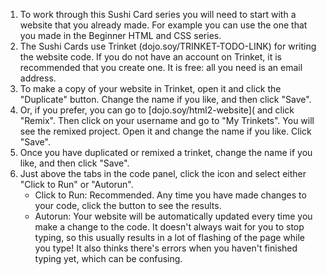 1. To work through this Sushi Card series you will need to start with a website that you already made. For example you can use the one that you made in the Beginner HTML and CSS series. 
2. The Sushi Cards use Trinket \(dojo.soy/TRINKET-TODO-LINK\) for writing the website code. If you do not have an account on Trinket, it is recommended that you create one. It is free: all you need is an email address.
3. To make a copy of your website in Trinket, open it and click the "Duplicate" button. Change the name if you like, and then click "Save".
4. Or, if you prefer, you can go to [dojo.soy/html2-website]( and click "Remix". Then click on your username and go to "My Trinkets". You will see the remixed project. Open it and change the name if you like. Click "Save".
5. Once you have duplicated or remixed a trinket, change the name if you like, and then click "Save".
6. Just above the tabs in the code panel, click the icon and select either "Click to Run" or "Autorun".
   * Click to Run: Recommended. Any time you have made changes to your code, click the button to see the results.
   * Autorun: Your website will be automatically updated every time you make a change to the code. It doesn't always wait for you to stop typing, so this usually results in a lot of flashing of the page while you type! It also thinks there's errors when you haven't finished typing yet, which can be confusing.



